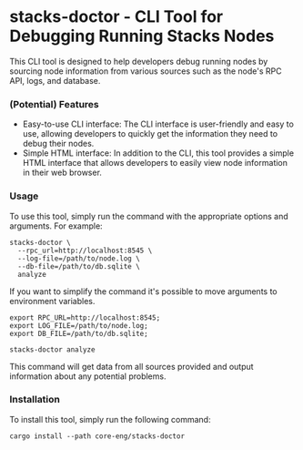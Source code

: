 # stacks-doctor - CLI Tool for Debugging Running Stacks Nodes

This CLI tool is designed to help developers debug running nodes by sourcing node information from various sources such as the node's RPC API, logs, and database.

### (Potential) Features

- Easy-to-use CLI interface: The CLI interface is user-friendly and easy to use, allowing developers to quickly get the information they need to debug their nodes.
- Simple HTML interface: In addition to the CLI, this tool provides a simple HTML interface that allows developers to easily view node information in their web browser.


### Usage

To use this tool, simply run the command with the appropriate options and arguments. For example:

```
stacks-doctor \
  --rpc_url=http://localhost:8545 \
  --log-file=/path/to/node.log \
  --db-file=/path/to/db.sqlite \
  analyze
```

If you want to simplify the command it's possible to move arguments to environment variables.

```
export RPC_URL=http://localhost:8545;
export LOG_FILE=/path/to/node.log;
export DB_FILE=/path/to/db.sqlite;

stacks-doctor analyze
```

This command will get data from all sources provided and output information about any potential problems.

### Installation

To install this tool, simply run the following command:

```
cargo install --path core-eng/stacks-doctor
```
